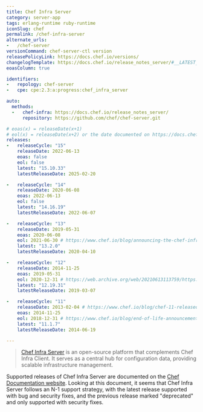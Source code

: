 ```yaml
---
title: Chef Infra Server
category: server-app
tags: erlang-runtime ruby-runtime
iconSlug: chef
permalink: /chef-infra-server
alternate_urls:
-   /chef-server
versionCommand: chef-server-ctl version
releasePolicyLink: https://docs.chef.io/versions/
changelogTemplate: https://docs.chef.io/release_notes_server/#__LATEST__
eoasColumn: true

identifiers:
-   repology: chef-server
-   cpe: cpe:2.3:a:progress:chef_infra_server

auto:
  methods:
  -   chef-infra: https://docs.chef.io/release_notes_server/
      repository: https://github.com/chef/chef-server.git

# eoas(x) = releaseDate(x+1)
# eol(x) = releaseDate(x+2) or the date documented on https://docs.chef.io/versions/
releases:
-   releaseCycle: "15"
    releaseDate: 2022-06-13
    eoas: false
    eol: false
    latest: "15.10.33"
    latestReleaseDate: 2025-02-20

-   releaseCycle: "14"
    releaseDate: 2020-06-08
    eoas: 2022-06-13
    eol: false
    latest: "14.16.19"
    latestReleaseDate: 2022-06-07

-   releaseCycle: "13"
    releaseDate: 2019-05-31
    eoas: 2020-06-08
    eol: 2021-06-30 # https://www.chef.io/blog/announcing-the-chef-infra-server-13-deprecation
    latest: "13.2.0"
    latestReleaseDate: 2020-04-10

-   releaseCycle: "12"
    releaseDate: 2014-11-25
    eoas: 2019-05-31
    eol: 2020-12-31 # https://web.archive.org/web/20210613113759/https://docs.chef.io/versions/
    latest: "12.19.31"
    latestReleaseDate: 2019-03-07

-   releaseCycle: "11"
    releaseDate: 2013-02-04 # https://www.chef.io/blog/chef-11-released
    eoas: 2014-11-25
    eol: 2018-12-31 # https://www.chef.io/blog/end-of-life-announcement-for-chef-reporting-enterprise-chef-server-11-and-chef-analytics
    latest: "11.1.7"
    latestReleaseDate: 2014-06-19

---
```


> [Chef Infra Server](https://docs.chef.io/server/) is an open-source platform that complements
> Chef Infra Client. It serves as a central hub for configuration data, providing scalable
> infrastructure management.

Supported releases of Chef Infra Server are documented on the [Chef Documentation website](https://docs.chef.io/versions/#supported-commercial-distributions).
Looking at this document, it seems that Chef Infra Server follows an N-1 support strategy, with the
latest release supported with bug and security fixes, and the previous release marked "deprecated"
and only supported with security fixes.
